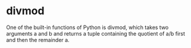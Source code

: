 # divmod
One of the built-in functions of Python is divmod, which takes two arguments a and b and returns a tuple containing the quotient of a/b first and then the remainder a. 
